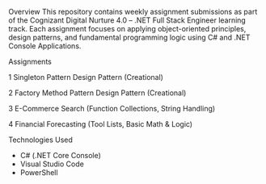 Overview
This repository contains weekly assignment submissions as part of the Cognizant Digital Nurture 4.0 – .NET Full Stack Engineer learning track. Each assignment focuses on applying object-oriented principles, design patterns, and fundamental programming logic using C# and .NET Console Applications.

Assignments

1	Singleton Pattern	Design Pattern (Creational)

2	Factory Method Pattern	Design Pattern (Creational)

3	E-Commerce Search (Function	Collections, String Handling)

4	Financial Forecasting (Tool	Lists, Basic Math & Logic)

Technologies Used
 * C# (.NET Core Console)
* Visual Studio Code
* PowerShell


